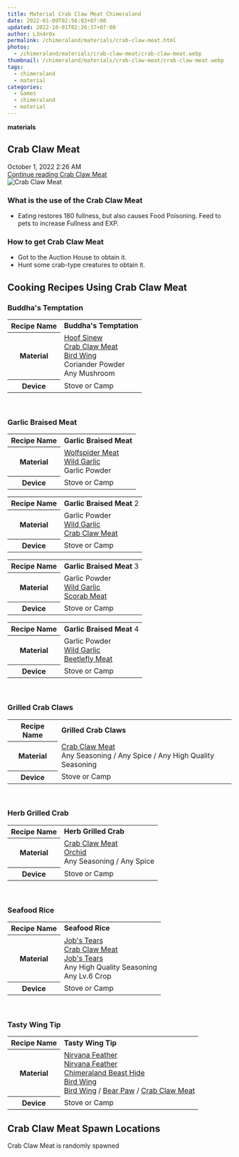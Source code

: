 ```yaml
---
title: Material Crab Claw Meat Chimeraland
date: 2022-01-09T02:56:03+07:00
updated: 2022-10-01T02:26:37+07:00
author: L3n4r0x
permalink: /chimeraland/materials/crab-claw-meat.html
photos:
  - /chimeraland/materials/crab-claw-meat/crab-claw-meat.webp
thumbnail: /chimeraland/materials/crab-claw-meat/crab-claw-meat.webp
tags:
  - chimeraland
  - material
categories:
  - Games
  - chimeraland
  - material
---
```


<link
  rel="stylesheet"
  href="https://rawcdn.githack.com/dimaslanjaka/Web-Manajemen/870a349/css/bootstrap-5-3-0-alpha3-wrapper.css"
/>
<section id="bootstrap-wrapper">
  <div data-bs-theme="dark">
    <div
      class="row g-0 border rounded overflow-hidden flex-md-row mb-4 shadow-sm position-relative bg-dark text-light"
    >
      <div class="col p-4 d-flex flex-column position-static">
        <strong class="d-inline-block mb-2 text-success">materials</strong>
        <h2 class="mb-0">Crab Claw Meat</h2>
        <div class="mb-1 text-muted">October 1, 2022 2:26 AM</div>
        <a
          href="/chimeraland/materials/crab-claw-meat.html"
          class="stretched-link d-none text-primary"
          >Continue reading Crab Claw Meat</a
        >
      </div>
      <div class="col-auto d-none d-md-block d-lg-block">
        <img
          src="https://www.webmanajemen.com/chimeraland/materials/crab-claw-meat/crab-claw-meat.webp"
          alt="Crab Claw Meat"
        />
      </div>
    </div>
    <div class="row">
      <div class="col-lg-6 col-12 mb-2">
        <div class="card">
          <div class="card-body">
            <h3 class="card-title">What is the use of the Crab Claw Meat</h3>
            <div class="card-text">
              <ul>
                <li>
                  Eating restores 180 fullness, but also causes Food Poisoning.
                  Feed to pets to increase Fullness and EXP.
                </li>
              </ul>
            </div>
          </div>
        </div>
      </div>
      <div class="col-lg-6 col-12 mb-2">
        <div class="card">
          <div class="card-body">
            <h3 class="card-title">How to get Crab Claw Meat</h3>
            <div class="card-text">
              <ul>
                <li>Got to the Auction House to obtain it.</li>
                <li>Hunt some crab-type creatures to obtain it.</li>
              </ul>
            </div>
          </div>
        </div>
      </div>
      <div class="col-12 mb-2">
        <h2 id="cookable">Cooking Recipes Using Crab Claw Meat</h2>
        <div id="recipe-buddhas-temptation">
          <h3 id="item-buddhas-temptation">Buddha&#x27;s Temptation</h3>
          <div class="mb-2">
            <table class="table">
              <tr>
                <th>Recipe Name</th>
                <td><b>Buddha&#x27;s Temptation</b></td>
              </tr>
              <tr>
                <th>Material</th>
                <td>
                  <a
                    class="text-decoration-none text-primary"
                    href="/chimeraland/materials/hoof-sinew.html"
                    >Hoof Sinew</a
                  ><br /><a
                    class="text-decoration-none text-primary"
                    href="/chimeraland/materials/crab-claw-meat.html"
                    >Crab Claw Meat</a
                  ><br /><a
                    class="text-decoration-none text-primary"
                    href="/chimeraland/materials/bird-wing.html"
                    >Bird Wing</a
                  ><br />Coriander Powder<br />Any Mushroom
                </td>
              </tr>
              <tr>
                <th>Device</th>
                <td>Stove or Camp</td>
              </tr>
            </table>
          </div>
        </div>
        <br />
        <div id="recipe-garlic-braised-meat">
          <h3 id="item-garlic-braised-meat">Garlic Braised Meat</h3>
          <div class="mb-2">
            <table class="table">
              <tr>
                <th>Recipe Name</th>
                <td><b>Garlic Braised Meat</b></td>
              </tr>
              <tr>
                <th>Material</th>
                <td>
                  <a
                    class="text-decoration-none text-primary"
                    href="/chimeraland/materials/wolfspider-meat.html"
                    >Wolfspider Meat</a
                  ><br /><a
                    class="text-decoration-none text-primary"
                    href="/chimeraland/materials/wild-garlic.html"
                    >Wild Garlic</a
                  ><br />Garlic Powder
                </td>
              </tr>
              <tr>
                <th>Device</th>
                <td>Stove or Camp</td>
              </tr>
            </table>
          </div>
          <div class="mb-2">
            <table class="table">
              <tr>
                <th>Recipe Name</th>
                <td><b>Garlic Braised Meat</b> 2</td>
              </tr>
              <tr>
                <th>Material</th>
                <td>
                  Garlic Powder<br /><a
                    class="text-decoration-none text-primary"
                    href="/chimeraland/materials/wild-garlic.html"
                    >Wild Garlic</a
                  ><br /><a
                    class="text-decoration-none text-primary"
                    href="/chimeraland/materials/crab-claw-meat.html"
                    >Crab Claw Meat</a
                  >
                </td>
              </tr>
              <tr>
                <th>Device</th>
                <td>Stove or Camp</td>
              </tr>
            </table>
          </div>
          <div class="mb-2">
            <table class="table">
              <tr>
                <th>Recipe Name</th>
                <td><b>Garlic Braised Meat</b> 3</td>
              </tr>
              <tr>
                <th>Material</th>
                <td>
                  Garlic Powder<br /><a
                    class="text-decoration-none text-primary"
                    href="/chimeraland/materials/wild-garlic.html"
                    >Wild Garlic</a
                  ><br /><a
                    class="text-decoration-none text-primary"
                    href="/chimeraland/materials/scorab-meat.html"
                    >Scorab Meat</a
                  >
                </td>
              </tr>
              <tr>
                <th>Device</th>
                <td>Stove or Camp</td>
              </tr>
            </table>
          </div>
          <div class="mb-2">
            <table class="table">
              <tr>
                <th>Recipe Name</th>
                <td><b>Garlic Braised Meat</b> 4</td>
              </tr>
              <tr>
                <th>Material</th>
                <td>
                  Garlic Powder<br /><a
                    class="text-decoration-none text-primary"
                    href="/chimeraland/materials/wild-garlic.html"
                    >Wild Garlic</a
                  ><br /><a
                    class="text-decoration-none text-primary"
                    href="/chimeraland/materials/beetlefly-meat.html"
                    >Beetlefly Meat</a
                  >
                </td>
              </tr>
              <tr>
                <th>Device</th>
                <td>Stove or Camp</td>
              </tr>
            </table>
          </div>
        </div>
        <br />
        <div id="recipe-grilled-crab-claws">
          <h3 id="item-grilled-crab-claws">Grilled Crab Claws</h3>
          <div class="mb-2">
            <table class="table">
              <tr>
                <th>Recipe Name</th>
                <td><b>Grilled Crab Claws</b></td>
              </tr>
              <tr>
                <th>Material</th>
                <td>
                  <a
                    class="text-decoration-none text-primary"
                    href="/chimeraland/materials/crab-claw-meat.html"
                    >Crab Claw Meat</a
                  ><br />Any Seasoning<span> / </span>Any Spice<span> / </span
                  >Any High Quality Seasoning
                </td>
              </tr>
              <tr>
                <th>Device</th>
                <td>Stove or Camp</td>
              </tr>
            </table>
          </div>
        </div>
        <br />
        <div id="recipe-herb-grilled-crab">
          <h3 id="item-herb-grilled-crab">Herb Grilled Crab</h3>
          <div class="mb-2">
            <table class="table">
              <tr>
                <th>Recipe Name</th>
                <td><b>Herb Grilled Crab</b></td>
              </tr>
              <tr>
                <th>Material</th>
                <td>
                  <a
                    class="text-decoration-none text-primary"
                    href="/chimeraland/materials/crab-claw-meat.html"
                    >Crab Claw Meat</a
                  ><br /><a
                    class="text-decoration-none text-primary"
                    href="/chimeraland/materials/orchid.html"
                    >Orchid</a
                  ><br />Any Seasoning<span> / </span>Any Spice
                </td>
              </tr>
              <tr>
                <th>Device</th>
                <td>Stove or Camp</td>
              </tr>
            </table>
          </div>
        </div>
        <br />
        <div id="recipe-seafood-rice">
          <h3 id="item-seafood-rice">Seafood Rice</h3>
          <div class="mb-2">
            <table class="table">
              <tr>
                <th>Recipe Name</th>
                <td><b>Seafood Rice</b></td>
              </tr>
              <tr>
                <th>Material</th>
                <td>
                  <a
                    class="text-decoration-none text-primary"
                    href="/chimeraland/materials/job&#x27;s-tears.html"
                    >Job&#x27;s Tears</a
                  ><br /><a
                    class="text-decoration-none text-primary"
                    href="/chimeraland/materials/crab-claw-meat.html"
                    >Crab Claw Meat</a
                  ><br /><a
                    class="text-decoration-none text-primary"
                    href="/chimeraland/materials/job&#x27;s-tears.html"
                    >Job&#x27;s Tears</a
                  ><br />Any High Quality Seasoning<br />Any Lv.6 Crop
                </td>
              </tr>
              <tr>
                <th>Device</th>
                <td>Stove or Camp</td>
              </tr>
            </table>
          </div>
        </div>
        <br />
        <div id="recipe-tasty-wing-tip">
          <h3 id="item-tasty-wing-tip">Tasty Wing Tip</h3>
          <div class="mb-2">
            <table class="table">
              <tr>
                <th>Recipe Name</th>
                <td><b>Tasty Wing Tip</b></td>
              </tr>
              <tr>
                <th>Material</th>
                <td>
                  <a
                    class="text-decoration-none text-primary"
                    href="/chimeraland/materials/nirvana-feather.html"
                    >Nirvana Feather</a
                  ><br /><a
                    class="text-decoration-none text-primary"
                    href="/chimeraland/materials/nirvana-feather.html"
                    >Nirvana Feather</a
                  ><br /><a
                    class="text-decoration-none text-primary"
                    href="/chimeraland/materials/chimeraland-beast-hide.html"
                    >Chimeraland Beast Hide</a
                  ><br /><a
                    class="text-decoration-none text-primary"
                    href="/chimeraland/materials/bird-wing.html"
                    >Bird Wing</a
                  ><br /><a
                    class="text-decoration-none text-primary"
                    href="/chimeraland/materials/bird-wing.html"
                    >Bird Wing</a
                  ><span> / </span
                  ><a
                    class="text-decoration-none text-primary"
                    href="/chimeraland/materials/bear-paw.html"
                    >Bear Paw</a
                  ><span> / </span
                  ><a
                    class="text-decoration-none text-primary"
                    href="/chimeraland/materials/crab-claw-meat.html"
                    >Crab Claw Meat</a
                  >
                </td>
              </tr>
              <tr>
                <th>Device</th>
                <td>Stove or Camp</td>
              </tr>
            </table>
          </div>
        </div>
      </div>
      <div class="col-12 mb-2">
        <h2>Crab Claw Meat Spawn Locations</h2>
        <p>Crab Claw Meat is randomly spawned</p>
      </div>
    </div>
  </div>
</section>